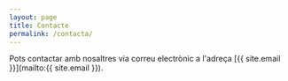 ```yaml
---
layout: page
title: Contacte
permalink: /contacta/
---
```


Pots contactar amb nosaltres via correu electrònic
a l'adreça [{{ site.email }}](mailto:{{ site.email }}).

